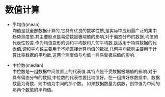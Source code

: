 # 数值计算
- 平均值(mean) <br>
均值是就全部数据计算的,它具有优良的数学性质,是实际中应用最广泛的集中趋势测度值.其主要缺点是易受数据极端值的影响,对于偏态分布的数据,均值的代表性较差.作为均值变形的调和平均数和几何平均数,是适用于特殊数据的代表值,调和平均数主要用于不能直接计算均值的数据,几何平均数则主要用于计算比率数据的平均数,这两个测度值与均值一样易受极端值的影响.

- 中位数(median)<br>
中位数是一组数据中间位置上的代表值.其特点是不受数据极端值的影响.对于具有偏态分布的数据,中位数的代表性要比均值好。在一组排好序数据中，数据数量为奇数，则中值为中间的那个数。 如果数据数量为偶数，则中值为中间的那两个数值的平均值。

